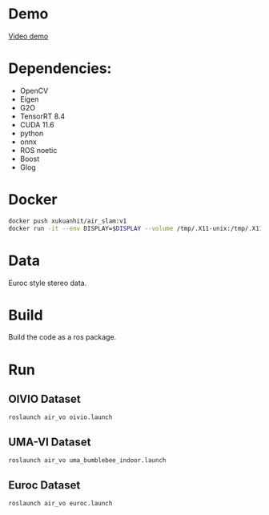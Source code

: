 # Demo

<a href="https://youtu.be/ZBggy5syysY" target="_blank"></a>

[Video demo](https://www.youtube.com/watch?v=ZBggy5syysY)

# Dependencies:
* OpenCV
* Eigen
* G2O
* TensorRT 8.4
* CUDA 11.6
* python
* onnx
* ROS noetic
* Boost
* Glog


# Docker     
```bash
docker push xukuanhit/air_slam:v1
docker run -it --env DISPLAY=$DISPLAY --volume /tmp/.X11-unix:/tmp/.X11-unix:rw --privileged --network host --runtime nvidia --gpus all --volume ${PWD}:/workspace --workdir /workspace --name air_slam xukuanhit/air_slam:v1 /bin/bash
```

# Data
Euroc style stereo data.


# Build
Build the code as a ros package.


# Run 

## OIVIO Dataset
```
roslaunch air_vo oivio.launch 
```

## UMA-VI Dataset
```
roslaunch air_vo uma_bumblebee_indoor.launch 
```

## Euroc Dataset
```
roslaunch air_vo euroc.launch 
```